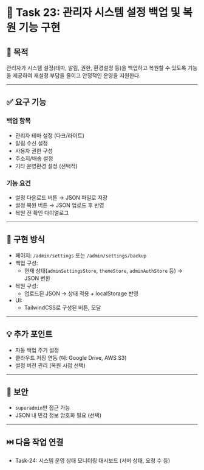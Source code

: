 
# 🧾 Task 23: 관리자 시스템 설정 백업 및 복원 기능 구현

## 📌 목적
관리자가 시스템 설정(테마, 알림, 권한, 환경설정 등)을 백업하고 복원할 수 있도록 기능을 제공하여 재설정 부담을 줄이고 안정적인 운영을 지원한다.

---

## ✅ 요구 기능

### 백업 항목
- 관리자 테마 설정 (다크/라이트)
- 알림 수신 설정
- 사용자 권한 구성
- 주소지/배송 설정
- 기타 운영환경 설정 (선택적)

### 기능 요건
- 설정 다운로드 버튼 → JSON 파일로 저장
- 설정 복원 버튼 → JSON 업로드 후 반영
- 복원 전 확인 다이얼로그

---

## 🧱 구현 방식

- 페이지: `/admin/settings` 또는 `/admin/settings/backup`
- 백업 구성:
  - 현재 상태(`adminSettingsStore`, `themeStore`, `adminAuthStore` 등) → JSON 변환
- 복원 구성:
  - 업로드된 JSON → 상태 적용 + localStorage 반영
- UI:
  - TailwindCSS로 구성된 버튼, 모달

---

## 💡 추가 포인트

- 자동 백업 주기 설정
- 클라우드 저장 연동 (예: Google Drive, AWS S3)
- 설정 버전 관리 (복원 시점 선택)

---

## 🔐 보안

- `superadmin`만 접근 가능
- JSON 내 민감 정보 암호화 필요 (선택)

---

## ⏭️ 다음 작업 연결

- Task-24: 시스템 운영 상태 모니터링 대시보드 (서버 상태, 요청 수 등)
